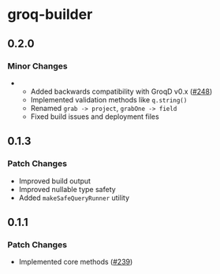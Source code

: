 # groq-builder

## 0.2.0

### Minor Changes

- - Added backwards compatibility with GroqD v0.x ([#248](https://github.com/FormidableLabs/groqd/pull/248))
  - Implemented validation methods like `q.string()`
  - Renamed `grab -> project`, `grabOne -> field`
  - Fixed build issues and deployment files

## 0.1.3

### Patch Changes

- Improved build output
- Improved nullable type safety
- Added `makeSafeQueryRunner` utility

## 0.1.1

### Patch Changes

- Implemented core methods ([#239](https://github.com/FormidableLabs/groqd/pull/239))
